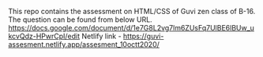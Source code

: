 This repo contains the assessment on HTML/CSS of Guvi zen class of B-16.
The question can be found from below URL.
https://docs.google.com/document/d/1e7G8L2vg7lm6ZUsFq7UlBE6lBUw_ukcvQdz-HPwrCpI/edit
Netlify link -  https://guvi-assesment.netlify.app/assesment_10octt2020/
